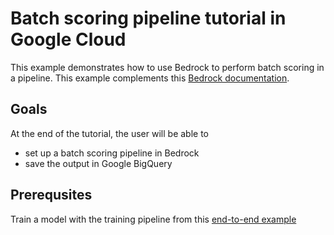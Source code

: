# Batch scoring pipeline tutorial in Google Cloud

This example demonstrates how to use Bedrock to perform batch scoring in a pipeline. This example complements this [Bedrock documentation](https://docs.basis-ai.com/guides/quickstart/next-step-deploy-a-batch-scoring).

## Goals
At the end of the tutorial, the user will be able to
- set up a batch scoring pipeline in Bedrock
- save the output in Google BigQuery

## Prerequsites
Train a model with the training pipeline from this [end-to-end example](../binary_class_gcp)
